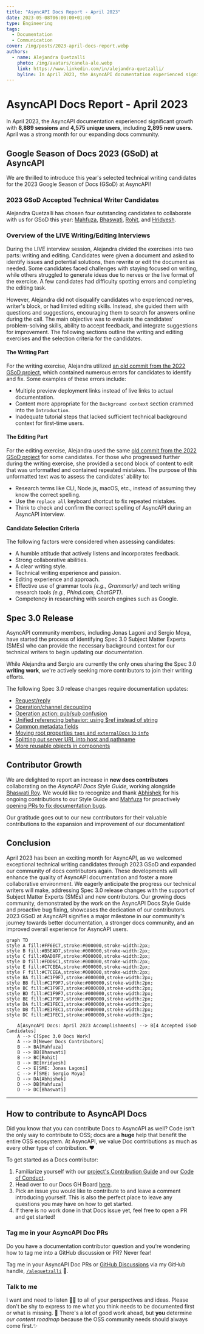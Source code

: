 ```yaml
---
title: "AsyncAPI Docs Report - April 2023"
date: 2023-05-08T06:00:00+01:00
type: Engineering
tags:
  - Documentation
  - Communication
cover: /img/posts/2023-april-docs-report.webp
authors:
  - name: Alejandra Quetzalli
    photo: /img/avatars/canela-ale.webp
    link: https://www.linkedin.com/in/alejandra-quetzalli/
    byline: In April 2023, the AsyncAPI documentation experienced significant growth with 8,889 sessions and 4,575 unique users, including 2,895 new users.
---
```


# AsyncAPI Docs Report - April 2023
In April 2023, the AsyncAPI documentation experienced significant growth with **8,889 sessions** and **4,575 unique users**, including **2,895 new users**. April was a strong month for our expanding docs community.

## Google Season of Docs 2023 (GSoD) at AsyncAPI
We are thrilled to introduce this year's selected technical writing candidates for the 2023 Google Season of Docs (GSoD) at AsyncAPI!

### 2023 GSoD Accepted Technical Writer Candidates
Alejandra Quetzalli has chosen four outstanding candidates to collaborate with us for GSoD this year: [Mahfuza](https://github.com/mhmohona), [Bhaswati](https://github.com/BhaswatiRoy), [Rohit](https://github.com/TRohit20), and [Hridyesh](https://github.com/kakabisht).

### Overview of the LIVE Writing/Editing Interviews
During the LIVE interview session, Alejandra divided the exercises into two parts: writing and editing. Candidates were given a document and asked to identify issues and potential solutions, then rewrite or edit the document as needed. Some candidates faced challenges with staying focused on writing, while others struggled to generate ideas due to nerves or the live format of the exercise. A few candidates had difficulty spotting errors and completing the editing task. 

However, Alejandra did not disqualify candidates who experienced nerves, writer's block, or had limited editing skills. Instead, she guided them with questions and suggestions, encouraging them to search for answers online during the call. The main objective was to evaluate the candidates' problem-solving skills, ability to accept feedback, and integrate suggestions for improvement. The following sections outline the writing and editing exercises and the selection criteria for the candidates.

#### The Writing Part
For the writing exercise, Alejandra utilized [an old commit from the 2022 GSoD project](https://github.com/asyncapi/website/pull/1025/commits/1f1fe7dc643434d8ab24a877ee4e2af38a0f330b), which contained numerous errors for candidates to identify and fix. Some examples of these errors include:
- Multiple preview deployment links instead of live links to actual documentation.
- Content more appropriate for the `Background context` section crammed into the `Introduction`.
- Inadequate tutorial steps that lacked sufficient technical background context for first-time users.

#### The Editing Part
For the editing exercise, Alejandra used the same [old commit from the 2022 GSoD project](https://github.com/asyncapi/website/pull/1025/commits/1f1fe7dc643434d8ab24a877ee4e2af38a0f330b) for some candidates. For those who progressed further during the writing exercise, she provided a second block of content to edit that was unformatted and contained repeated mistakes. The purpose of this unformatted text was to assess the candidates' ability to:
- Research terms like CLI, Node.js, macOS, etc., instead of assuming they know the correct spelling.
- Use the `replace all` keyboard shortcut to fix repeated mistakes.
- Think to check and confirm the correct spelling of AsyncAPI during an AsyncAPI interview.

#### Candidate Selection Criteria
The following factors were considered when assessing candidates:
- A humble attitude that actively listens and incorporates feedback.
- Strong collaborative abilities.
- A clear writing style.
- Technical writing experience and passion.
- Editing experience and approach.
- Effective use of grammar tools _(e.g., Grammarly)_ and tech writing research tools _(e.g., Phind.com, ChatGPT)_.
- Competency in researching with search engines such as Google.

## Spec 3.0 Release
AsyncAPI community members, including Jonas Lagoni and Sergio Moya, have started the process of identifying Spec 3.0 Subject Matter Experts (SMEs) who can provide the necessary background context for our technical writers to begin updating our documentation.

While Alejandra and Sergio are currently the only ones sharing the Spec 3.0 **writing work**, we're actively seeking more contributors to join their writing efforts.

The following Spec 3.0 release changes require documentation updates:
- [Request/reply](https://github.com/asyncapi/spec/pull/847)
- [Operation/channel decoupling](https://github.com/asyncapi/spec/pull/827)
- [Operation action: pub/sub confusion](https://github.com/asyncapi/spec/pull/806)
- [Unified referencing behavior: using $ref instead of string](https://github.com/asyncapi/spec/pull/852)
- [Common metadata fields](https://github.com/asyncapi/spec/pull/796)
- [Moving root properties `tags` and `externalDocs` to `info`](https://github.com/asyncapi/spec/pull/794)
- [Splitting out server URL into host and pathname](https://github.com/asyncapi/spec/pull/888)
- [More reusable objects in components](https://github.com/asyncapi/spec/pull/792)

## Contributor Growth
We are delighted to report an increase in **new docs contributors** collaborating on the *AsyncAPI Docs Style Guide*, working alongside [Bhaswati Roy](https://github.com/BhaswatiRoy). We would like to recognize and thank [Abhishek](https://github.com/octonawish-akcodes) for his ongoing contributions to our Style Guide and [Mahfuza](https://github.com/mhmohona) for proactively [opening PRs to fix documentation bugs](https://github.com/asyncapi/cli/pull/546).

Our gratitude goes out to our new contributors for their valuable contributions to the expansion and improvement of our documentation!


## Conclusion
April 2023 has been an exciting month for AsyncAPI, as we welcomed exceptional technical writing candidates through 2023 GSoD and expanded our community of docs contributors again. These developments will enhance the quality of AsyncAPI documentation and foster a more collaborative environment. We eagerly anticipate the progress our technical writers will make, addressing Spec 3.0 release changes with the support of Subject Matter Experts (SMEs) and new contributors. Our growing docs community, demonstrated by the work on the AsyncAPI Docs Style Guide and proactive bug fixing, showcases the dedication of our contributors. 2023 GSoD at AsyncAPI signifies a major milestone in our community's journey towards better documentation, a stronger docs community, and an improved overall experience for AsyncAPI users.

```mermaid
graph TD
style A fill:#FF6EC7,stroke:#000000,stroke-width:2px;
style B fill:#B5EAD7,stroke:#000000,stroke-width:2px;
style C fill:#DAD0FF,stroke:#000000,stroke-width:2px;
style D fill:#FDD6C1,stroke:#000000,stroke-width:2px; 
style E fill:#C7CEEA,stroke:#000000,stroke-width:2px;
style F fill:#C7CEEA,stroke:#000000,stroke-width:2px;
style BA fill:#C1F9F7,stroke:#000000,stroke-width:2px;
style BB fill:#C1F9F7,stroke:#000000,stroke-width:2px;
style BC fill:#C1F9F7,stroke:#000000,stroke-width:2px;
style BD fill:#C1F9F7,stroke:#000000,stroke-width:2px;
style BE fill:#C1F9F7,stroke:#000000,stroke-width:2px;
style DA fill:#E1FEC1,stroke:#000000,stroke-width:2px;
style DB fill:#E1FEC1,stroke:#000000,stroke-width:2px;
style DC fill:#E1FEC1,stroke:#000000,stroke-width:2px;

    A[AsyncAPI Docs: April 2023 Accomplishments] --> B[4 Accepted GSoD Candidates]
    A --> C[Spec 3.0 Docs Work]
    A --> D[Newer Docs Contributors]
    B --> BA[Mahfuza]
    B --> BB[Bhaswati]
    B --> BC[Rohit]
    B --> BE[Hridyesh]
    C --> E[SME: Jonas Lagoni]
    C --> F[SME: Sergio Moya]
    D --> DA[Abhishek]
    D --> DB[Mahfuza]
    D --> DC[Bhaswati]

```


---

## How to contribute to AsyncAPI Docs
Did you know that you can contribute Docs to AsyncAPI as well? Code isn't the only way to contribute to OSS; docs are a **huge** help that benefit the entire OSS ecosystem. At AsyncAPI, we value Doc contributions as much as every other type of contribution. ❤️

To get started as a Docs contributor:
1. Familiarize yourself with our [project's Contribution Guide](https://github.com/asyncapi/community/blob/master/CONTRIBUTING.md) and our [Code of Conduct](https://github.com/asyncapi/.github/blob/master/CODE_OF_CONDUCT.md).
2. Head over to our Docs GH Board [here](https://github.com/orgs/asyncapi/projects/12).
3. Pick an issue you would like to contribute to and leave a comment introducing yourself. This is also the perfect place to leave any questions you may have on how to get started. 
4. If there is no work done in that Docs issue yet, feel free to open a PR and get started!

### Tag me in your AsyncAPI Doc PRs
Do you have a documentation contributor question and you're wondering how to tag me into a GitHub discussion or PR? Never fear!

Tag me in your AsyncAPI Doc PRs or [GitHub Discussions](https://github.com/asyncapi/community/discussions/categories/docs) via my GitHub handle, [`/alequetzalli`](https://github.com/alequetzalli) 🐙.

### Talk to me
I want and need to listen 👂🏽 to all of your perspectives and ideas. Please don't be shy to express to me what you think needs to be documented first or what is missing. 📝 There's a lot of good work ahead, but **you** determine _our content roadmap_ because the OSS community needs should always come first.✨
